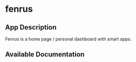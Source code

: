 # fenrus

## App Description

Fenrus is a home page / personal dashboard with smart apps.   


## Available Documentation

